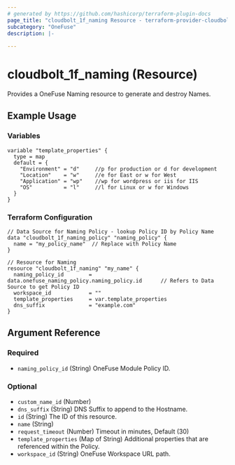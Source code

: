 ```yaml
---
# generated by https://github.com/hashicorp/terraform-plugin-docs
page_title: "cloudbolt_1f_naming Resource - terraform-provider-cloudbolt"
subcategory: "OneFuse"
description: |-
  
---
```


# cloudbolt_1f_naming (Resource)

Provides a OneFuse Naming resource to generate and destroy Names.

## Example Usage

### Variables
```hcl
variable "template_properties" {
  type = map
  default = {
    "Environment" = "d"     //p for production or d for development
    "Location"    = "w"     //e for East or w for West
    "Application" = "wp"    //wp for wordpress or iis for IIS
    "OS"          = "l"     //l for Linux or w for Windows
  }
}
```

### Terraform Configuration
```hcl
// Data Source for Naming Policy - lookup Policy ID by Policy Name
data "cloudbolt_1f_naming_policy" "naming_policy" {
  name = "my_policy_name"  // Replace with Policy Name
}

// Resource for Naming
resource "cloudbolt_1f_naming" "my_name" {
  naming_policy_id        = data.onefuse_naming_policy.naming_policy.id      // Refers to Data Source to get Policy ID
  workspace_id            = ""
  template_properties     = var.template_properties
  dns_suffix              = "example.com"
}
```

<!-- schema generated by tfplugindocs -->
## Argument Reference

### Required

- `naming_policy_id` (String) OneFuse Module Policy ID.

### Optional

- `custom_name_id` (Number)
- `dns_suffix` (String) DNS Suffix to append to the Hostname.
- `id` (String) The ID of this resource.
- `name` (String)
- `request_timeout` (Number) Timeout in minutes, Default (30)
- `template_properties` (Map of String) Additional properties that are referenced within the Policy.
- `workspace_id` (String) OneFuse Workspace URL path.


